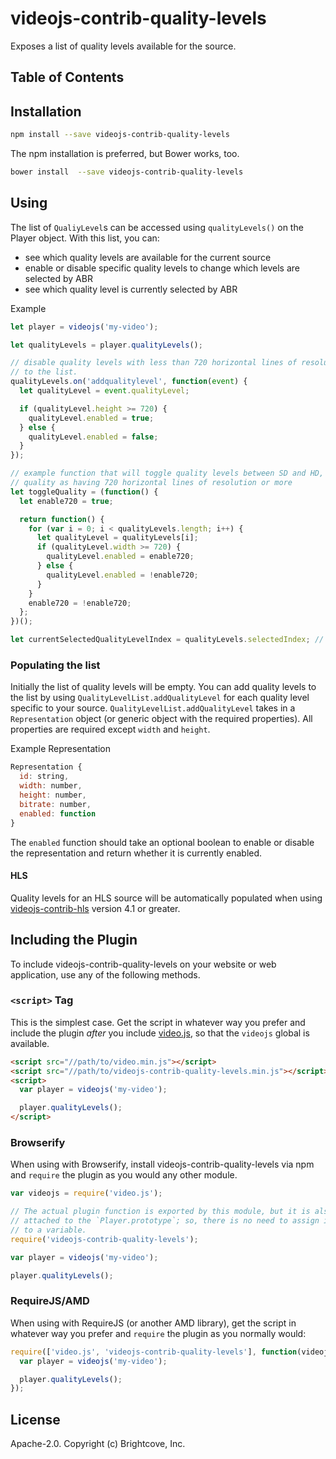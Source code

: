# videojs-contrib-quality-levels

Exposes a list of quality levels available for the source.

## Table of Contents

<!-- START doctoc -->
<!-- END doctoc -->
## Installation

```sh
npm install --save videojs-contrib-quality-levels
```

The npm installation is preferred, but Bower works, too.

```sh
bower install  --save videojs-contrib-quality-levels
```

## Using

The list of `QualiyLevel`s can be accessed using `qualityLevels()` on the Player object.
With this list, you can:
 * see which quality levels are available for the current source
 * enable or disable specific quality levels to change which levels are selected by ABR
 * see which quality level is currently selected by ABR

Example
```js
let player = videojs('my-video');

let qualityLevels = player.qualityLevels();

// disable quality levels with less than 720 horizontal lines of resolution when added
// to the list.
qualityLevels.on('addqualitylevel', function(event) {
  let qualityLevel = event.qualityLevel;

  if (qualityLevel.height >= 720) {
    qualityLevel.enabled = true;
  } else {
    qualityLevel.enabled = false;
  }
});

// example function that will toggle quality levels between SD and HD, defining and HD
// quality as having 720 horizontal lines of resolution or more
let toggleQuality = (function() {
  let enable720 = true;

  return function() {
    for (var i = 0; i < qualityLevels.length; i++) {
      let qualityLevel = qualityLevels[i];
      if (qualityLevel.width >= 720) {
        qualityLevel.enabled = enable720;
      } else {
        qualityLevel.enabled = !enable720;
      }
    }
    enable720 = !enable720;
  };
})();

let currentSelectedQualityLevelIndex = qualityLevels.selectedIndex; // -1 if no level selected
```

### Populating the list
Initially the list of quality levels will be empty. You can add quality levels to the list by using `QualityLevelList.addQualityLevel` for each quality level specific to your source. `QualityLevelList.addQualityLevel` takes in a `Representation` object (or generic object with the required properties). All properties are required except `width` and `height`.

Example Representation
```js
Representation {
  id: string,
  width: number,
  height: number,
  bitrate: number,
  enabled: function
}
```

The `enabled` function should take an optional boolean to enable or disable the representation and return whether it is currently enabled.

#### HLS

Quality levels for an HLS source will be automatically populated when using [videojs-contrib-hls](https://github.com/videojs/videojs-contrib-hls) version 4.1 or greater.


## Including the Plugin

To include videojs-contrib-quality-levels on your website or web application, use any of the following methods.

### `<script>` Tag

This is the simplest case. Get the script in whatever way you prefer and include the plugin _after_ you include [video.js][videojs], so that the `videojs` global is available.

```html
<script src="//path/to/video.min.js"></script>
<script src="//path/to/videojs-contrib-quality-levels.min.js"></script>
<script>
  var player = videojs('my-video');

  player.qualityLevels();
</script>
```

### Browserify

When using with Browserify, install videojs-contrib-quality-levels via npm and `require` the plugin as you would any other module.

```js
var videojs = require('video.js');

// The actual plugin function is exported by this module, but it is also
// attached to the `Player.prototype`; so, there is no need to assign it
// to a variable.
require('videojs-contrib-quality-levels');

var player = videojs('my-video');

player.qualityLevels();
```

### RequireJS/AMD

When using with RequireJS (or another AMD library), get the script in whatever way you prefer and `require` the plugin as you normally would:

```js
require(['video.js', 'videojs-contrib-quality-levels'], function(videojs) {
  var player = videojs('my-video');

  player.qualityLevels();
});
```

## License

Apache-2.0. Copyright (c) Brightcove, Inc.


[videojs]: http://videojs.com/
